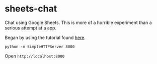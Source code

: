 # sheets-chat

Chat using Google Sheets.
This is more of a horrible experiment than a serious attempt at a app.

Began by using the tutorial found [here](https://developers.google.com/sheets/quickstart/js).

```
python -m SimpleHTTPServer 8000
```

Open `http://localhost:8000`
